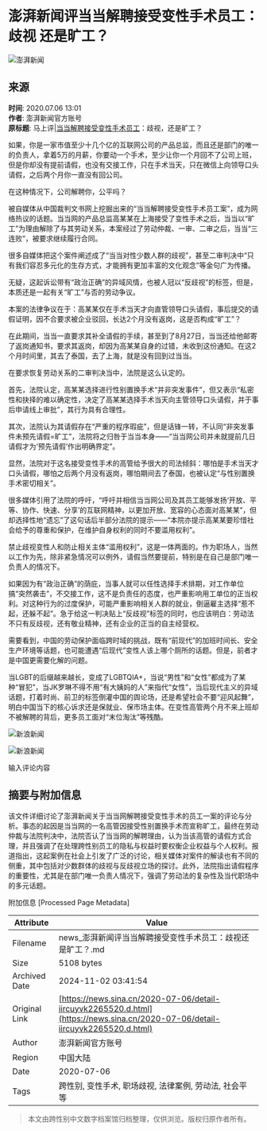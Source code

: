 # 澎湃新闻评当当解聘接受变性手术员工：歧视 还是旷工？

![澎湃新闻](//n.sinaimg.cn/sinakd10201/360/w180h180/20201208/5b51-keyancw9430301.jpg)

## 来源

**时间**: 2020.07.06 13:01  
**作者**: 澎湃新闻官方账号  
**原标题**: 马上评|[当当解聘接受变性手术员工](https://news.sina.com.cn/s/2020-07-05/doc-iircuyvk2129669.shtml)：歧视，还是旷工？

如果，你是一家市值至少十几个亿的互联网公司的产品总监，而且还是部门的唯一的负责人，拿着5万的月薪，你要动一个手术，至少让你一个月回不了公司上班，但是你却没有提前请假，也没有交接工作，只在手术当天，只在微信上向领导口头请假，之后两个月你一直没有回公司。

在这种情况下，公司解聘你，公平吗？

被自媒体从中国裁判文书网上挖掘出来的“当当解聘接受变性手术员工案”，成为网络热议的话题。当当网的产品总监高某某在上海接受了变性手术之后，当当以“旷工”为理由解除了与其劳动关系，本案经过了劳动仲裁、一审、二审之后，当当“三连败”，被要求继续履行合同。

很多自媒体把这个案件阐述成了“当当对性少数人群的歧视”，甚至二审判决中“只有我们容忍多元化的生存方式，才能拥有更加丰富的文化观念”等金句广为传播。

无疑，这起诉讼带有“政治正确”的异域风情，也被人冠以“反歧视”的标签，但是，本质还是一起有关“旷工”与否的劳动争议。

本案的法律争议在于：高某某仅在手术当天才向直管领导口头请假，事后提交的请假证明，因不合要求被企业驳回，长达2个月没有返岗，这是否构成“旷工”？

在此期间，当当一直要求其补全请假的手续，甚至到了8月27日，当当还给他邮寄了返岗通知书，要求其返岗，却因为高某某自身的过错，未收到这份通知。在这2个月时间里，其去了泰国，去了上海，就是没有回到过当当。

在要求恢复劳动关系的二审判决当中，法院是这么认定的。

首先，法院认定，高某某选择进行性别置换手术“并非突发事件”，但又表示“私密性和抉择的难以确定性，决定了高某某选择手术当天向主管领导口头请假，并于事后申请线上审批”，其行为具有合理性。

其次，法院认为其请假存在“严重的程序瑕疵”，但是话锋一转，不认同“非突发事件未预先请假=旷工”，法院将之归咎于当当本身——“当当网公司并未就提前几日请假才为‘预先请假’作出明确界定”。

显然，法院对于这名接受变性手术的高管给予很大的司法倾斜：哪怕是手术当天才口头请假，哪怕之后两个月没有返岗，哪怕期间去了泰国，也被认定“与性别置换手术密切相关”。

很多媒体引用了法院的呼吁，“呼吁并相信当当网公司及其员工能够发扬‘开放、平等、协作、快速、分享’的互联网精神，以更加开放、宽容的心态面对高某某”，但却选择性地“遗忘”了这句话后半部分法院的提示——“本院亦提示高某某要珍惜社会给予的尊重和保护，在维护自身权利的同时不要滥用权利”。

禁止歧视变性人和防止相关主体“滥用权利”，这是一体两面的。作为职场人，当然以工作为先，除非紧急情况可以例外，请假当然要提前，特别是在自己是部门唯一负责人的情况下。

如果因为有“政治正确”的荫庇，当事人就可以任性选择手术排期，对工作单位搞“突然袭击”，不交接工作，这不是负责任的态度，也严重影响用工单位的正当权利。对这种行为的过度保护，可能严重影响相关人群的就业，倒逼雇主选择“惹不起，还躲不起”。急于给这一判决贴上“反歧视”标签的同时，也应该明白：劳动法不只有反歧视，还有敬业精神，还有企业的正当的自主经营权。

需要看到，中国的劳动保护面临跨时域的挑战，既有“前现代”的加班时间长、安全生产环境等话题，也可能遭遇“后现代”变性人该上哪个厕所的话题。但是，前者才是中国更需要化解的问题。

当LGBT的后缀越来越长，变成了LGBTQIA+，当说“男性”和“女性”都成为了某种“冒犯”，当JK罗琳不得不用“有大姨妈的人”来指代“女性”，当后现代主义的异域话题，打着时尚、前卫的标签倒灌中国的舆论场，还是希望社会不要“迎风起舞”，明白中国当下的核心诉求还是保就业、保市场主体。在变性高管两个月不来上班却不被解聘的背后，更多员工面对“末位淘汰”等残酷。

![新浪新闻](//n.sinaimg.cn/default/2fb77759/20151125/320X320.png)

![新浪新闻](https://n.sinaimg.cn/default/80905340/20200331/sinalogo.png)

输入评论内容

## 摘要与附加信息

<!-- tcd_abstract -->
该文件详细讨论了澎湃新闻关于当当网解聘接受变性手术的员工一案的评论与分析。事态的起因是当当网的一名高管因接受性别置换手术而宣称旷工，最终在劳动仲裁与法院判决中，法院否认了当当网的解聘理由，认为当该高管的请假方式合理，并且强调了在处理跨性别员工的隐私与权益时要权衡企业权益与个人权利。报道指出，这起案例在社会上引发了广泛的讨论，相关媒体对案件的解读也有不同的侧重，其中包括对少数群体的歧视与反歧视立场的探讨。此外，法院指出请假程序的重要性，尤其是在部门唯一负责人情况下，强调了劳动法的复杂性及当代职场中的多元话题。
<!-- tcd_abstract_end -->

附加信息 [Processed Page Metadata]

| Attribute       | Value                                  |
|-----------------|----------------------------------------|
| Filename        | news_澎湃新闻评当当解聘接受变性手术员工：歧视还是旷工？.md                             |
| Size            | 5108 bytes                           |
| Archived Date   | 2024-11-02 03:41:54                             |
| Original Link   | [https://news.sina.cn/2020-07-06/detail-iircuyvk2265520.d.html](https://news.sina.cn/2020-07-06/detail-iircuyvk2265520.d.html)                       |
| Author          | 澎湃新闻官方账号                               |
| Region          | 中国大陆                               |
| Date            | 2020-07-06                                 |
| Tags            | 跨性别, 变性手术, 职场歧视, 法律案例, 劳动法, 社会平等                                 |
>
> 本文由跨性别中文数字档案馆归档整理，仅供浏览。版权归原作者所有。
>